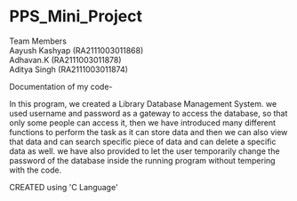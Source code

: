 # PPS_Mini_Project

Team Members<br>
Aayush Kashyap (RA2111003011868)<br>
Adhavan.K (RA2111003011878)<br>
Aditya Singh (RA2111003011874)<br>


Documentation of my code-

In this program, we created a Library Database Management System. we used username and password as a gateway to access the database, so that only some people can access it, then we have introduced many different functions to perform the task as it can store data and then we can also view that data and can search specific piece of data and can delete a specific data as well. we have also provided to let the user temporarily change the password of the database inside the running program without tempering with the code.

CREATED using 'C Language'

